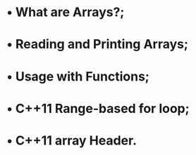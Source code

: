 # • What are Arrays?;
# • Reading and Printing Arrays;
# • Usage with Functions;
# • C++11 Range-based for loop;
# • C++11 array Header.
